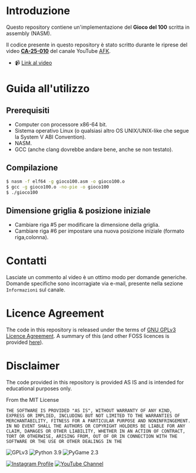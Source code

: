 # Introduzione

Questo repository contiene un'implementazione del **Gioco del 100** scritta in assembly (NASM).

Il codice presente in questo repository è stato scritto durante le riprese del video [**CA-25-010**](https://youtu.be/YdUoIxVNeKI) del canale YouTube [AFK](https://www.youtube.it/@valerio_afk).

* 📹 [Link al video](https://youtu.be/YdUoIxVNeKI)

# Guida all'utilizzo

## Prerequisiti
* Computer con processore x86-64 bit.
* Sistema operativo Linux (o qualsiasi altro OS UNIX/UNIX-like che segue la System V ABI Convention).
* NASM.
* GCC (anche clang dovrebbe andare bene, anche se non testato).

## Compilazione

```sh
$ nasm -f elf64 -g gioco100.asm -o gioco100.o 
$ gcc -g gioco100.o -no-pie -o gioco100
$ ./gioco100
```

## Dimensione griglia & posizione iniziale

* Cambiare riga #5 per modificare la dimensione della griglia.
* Cambiare riga #6 per impostare una nuova posizione iniziale (formato riga,colonna).


# Contatti

Lasciate un commento al video è un ottimo modo per domande generiche. Domande specifiche sono incorragiate via e-mail, presente nella sezione `Informazioni` sul canale.

# Licence Agreement

The code in this repository is released under the terms of [GNU GPLv3 Licence Agreement](https://www.gnu.org/licenses/gpl-3.0.html). A summary of this (and other FOSS licences is provided [here](https://en.wikipedia.org/wiki/Comparison_of_free_and_open-source_software_licenses)).

# Disclaimer

The code provided in this repository is provided AS IS and is intended for educational purposes only.

From the MIT License

`THE SOFTWARE IS PROVIDED "AS IS", WITHOUT WARRANTY OF ANY KIND, EXPRESS OR
IMPLIED, INCLUDING BUT NOT LIMITED TO THE WARRANTIES OF MERCHANTABILITY,
FITNESS FOR A PARTICULAR PURPOSE AND NONINFRINGEMENT. IN NO EVENT SHALL THE
AUTHORS OR COPYRIGHT HOLDERS BE LIABLE FOR ANY CLAIM, DAMAGES OR OTHER
LIABILITY, WHETHER IN AN ACTION OF CONTRACT, TORT OR OTHERWISE, ARISING FROM,
OUT OF OR IN CONNECTION WITH THE SOFTWARE OR THE USE OR OTHER DEALINGS IN THE`

![GPLv3](https://img.shields.io/badge/license-GPLv3-brightgreen) ![Python 3.9](https://img.shields.io/badge/python-3.9-blue) ![PyGame 2.3](https://img.shields.io/badge/pygame-2.3-green)

[![Instagram Profile](https://img.shields.io/badge/Instagram-%40valerio__afk-ff69b4)](https://www.instagram.com/valerio_afk/) [![YouTube Channel](https://img.shields.io/badge/YouTube-%40valerio__afk-red)](https://www.youtube.it/@valerio_afk)

